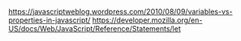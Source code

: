 https://javascriptweblog.wordpress.com/2010/08/09/variables-vs-properties-in-javascript/
https://developer.mozilla.org/en-US/docs/Web/JavaScript/Reference/Statements/let
